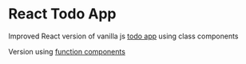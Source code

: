 # React Todo App

Improved React version of vanilla js [todo app](https://github.com/ThugRaven/TODO) using class components

Version using [function components](https://github.com/ThugRaven/todo-app/tree/main)
